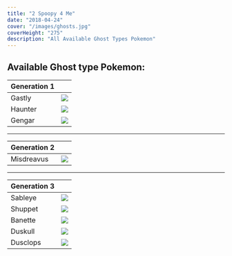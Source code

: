```yaml
---
title: "2 Spoopy 4 Me"
date: "2018-04-24"
cover: "/images/ghosts.jpg"
coverHeight: "275"
description: "All Available Ghost Types Pokemon"
---
```


## Available Ghost type Pokemon:

|Generation 1 |                             |
|-------------|-----------------------------|
| Gastly      | <img src="/images/92.png">  |
| Haunter     | <img src="/images/93.png">  |
| Gengar      | <img src="/images/94.png">  |

---

|Generation 2 |                             |
|-------------|-----------------------------|
| Misdreavus  | <img src="/images/200.png"> |

---

|Generation 3 |                             |
|-------------|-----------------------------|
| Sableye     | <img src="/images/302.png"> |
| Shuppet     | <img src="/images/353.png"> |
| Banette     | <img src="/images/354.png"> |
| Duskull     | <img src="/images/355.png"> |
| Dusclops    | <img src="/images/356.png"> |
